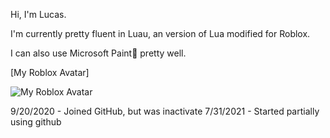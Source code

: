 Hi, I'm Lucas.

I'm currently pretty fluent in Luau, an version of Lua modified for Roblox.

I can also use Microsoft Paint🎨 pretty well.

[My Roblox Avatar]

![My Roblox Avatar](https://tr.rbxcdn.com/6cde7d4ac7d88f4cafa7a2f29abf8985/150/150/AvatarHeadshot/Png)

<!---
Hidden text?
--->

9/20/2020 - Joined GitHub, but was inactivate
7/31/2021 - Started partially using github
